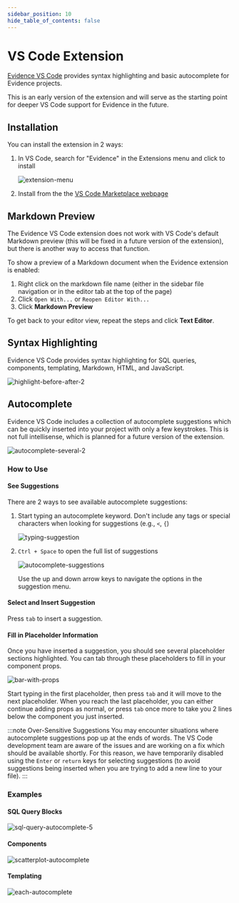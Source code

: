 ```yaml
---
sidebar_position: 10
hide_table_of_contents: false
---
```


# VS Code Extension
[Evidence VS Code](https://marketplace.visualstudio.com/items?itemName=Evidence.evidence-vscode) provides syntax highlighting and basic autocomplete for Evidence projects.

This is an early version of the extension and will serve as the starting point for deeper VS Code support for Evidence in the future.

## Installation
You can install the extension in 2 ways:
1. In VS Code, search for "Evidence" in the Extensions menu and click to install

    ![extension-menu](/img/extensions-menu-search.png)

1. Install from the the [VS Code Marketplace webpage](https://marketplace.visualstudio.com/items?itemName=Evidence.evidence-vscode)

## Markdown Preview
The Evidence VS Code extension does not work with VS Code's default Markdown preview (this will be fixed in a future version of the extension), but there is another way to access that function.

To show a preview of a Markdown document when the Evidence extension is enabled:
1. Right click on the markdown file name (either in the sidebar file navigation or in the editor tab at the top of the page)
2. Click `Open With...` or `Reopen Editor With...`
3. Click **Markdown Preview**

To get back to your editor view, repeat the steps and click **Text Editor**.

## Syntax Highlighting
Evidence VS Code provides syntax highlighting for SQL queries, components, templating, Markdown, HTML, and JavaScript.

![highlight-before-after-2](/img/highlight-before-after-2.png)

## Autocomplete
Evidence VS Code includes a collection of autocomplete suggestions which can be quickly inserted into your project with only a few keystrokes. This is not full intellisense, which is planned for a future version of the extension.

![autocomplete-several-2](/img/autocomplete-several-2.gif)

### How to Use

#### See Suggestions
There are 2 ways to see available autocomplete suggestions:

1. Start typing an autocomplete keyword. Don't include any tags or special characters when looking for suggestions (e.g., `<`, `{`)

    ![typing-suggestion](/img/typing-suggestion.png)

1. `Ctrl + Space` to open the full list of suggestions

    ![autocomplete-suggestions](/img/autocomplete-suggestions.png)

    Use the up and down arrow keys to navigate the options in the suggestion menu.

#### Select and Insert Suggestion

Press `tab` to insert a suggestion.

#### Fill in Placeholder Information

Once you have inserted a suggestion, you should see several placeholder sections highlighted. You can tab through these placeholders to fill in your component props. 

![bar-with-props](/img/bar-with-props.gif)

Start typing in the first placeholder, then press `tab` and it will move to the next placeholder. When you reach the last placeholder, you can either continue adding props as normal, or press `tab` once more to take you 2 lines below the component you just inserted.

:::note Over-Sensitive Suggestions
You may encounter situations where autocomplete suggestions pop up at the ends of words. The VS Code development team are aware of the issues and are working on a fix which should be available shortly. For this reason, we have temporarily disabled using the `Enter` or `return` keys for selecting suggestions (to avoid suggestions being inserted when you are trying to add a new line to your file).
:::

### Examples

#### SQL Query Blocks
![sql-query-autocomplete-5](/img/sql-query-autocomplete-5.gif)

#### Components
![scatterplot-autocomplete](/img/scatterplot-autocomplete.gif)

#### Templating
![each-autocomplete](/img/each-autocomplete.gif)


